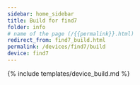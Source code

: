 ```yaml
---
sidebar: home_sidebar
title: Build for find7
folder: info
# name of the page (/{{permalink}}.html)
redirect_from: find7_build.html
permalink: /devices/find7/build
device: find7
---
```

{% include templates/device_build.md %}
